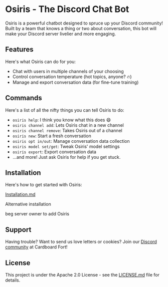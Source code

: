 # Osiris - **The** Discord Chat Bot

Osiris is a powerful chatbot designed to spruce up your Discord community! Built by a team that knows a thing or two about conversation, this bot will make your Discord server livelier and more engaging.

## Features

Here's what Osiris can do for you:
- Chat with users in multiple channels of your choosing
- Control conversation temperature (hot topics, anyone? 🔥)
- Manage and export conversation data (for fine-tune training)

## Commands

Here's a list of all the nifty things you can tell Osiris to do:

- `osiris help`: I think you know what this does 😄
- `osiris channel add`: Lets Osiris chat in a new channel
- `osiris channel remove`: Takes Osiris out of a channel
- `osiris new`: Start a fresh conversation
- `osiris opt in/out`: Manage conversation data collection
- `osiris model set/get`: Tweak Osiris' model settings
- `osiris export`: Export conversation data
- ...and more! Just ask Osiris for help if you get stuck.

## Installation

Here's how to get started with Osiris:

[Installation.md](Installation.md)

Alternative installation

beg server owner to add Osiris

## Support

Having trouble? Want to send us love letters or cookies? Join our [Discord community](https://discord.gg/FSFxZvKubE) at Cardboard Fort!

## License

This project is under the Apache 2.0 License - see the [LICENSE.md](LICENSE.md) file for details.
